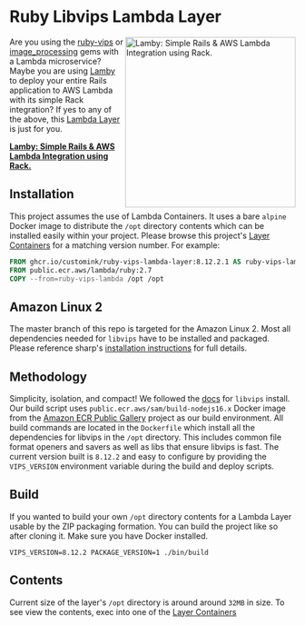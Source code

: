 # Ruby Libvips Lambda Layer

<a href="https://github.com/customink/lamby"><img src="https://user-images.githubusercontent.com/2381/59363668-89edeb80-8d03-11e9-9985-2ce14361b7e3.png" alt="Lamby: Simple Rails & AWS Lambda Integration using Rack." align="right" width="300" /></a>Are you using the [ruby-vips](https://github.com/libvips/ruby-vips) or [image_processing](https://github.com/janko/image_processing) gems with a Lambda microservice? Maybe you are using [Lamby](https://github.com/customink/lamby) to deploy your entire Rails application to AWS Lambda with its simple Rack integration? If yes to any of the above, this [Lambda Layer](https://aws.amazon.com/blogs/compute/working-with-aws-lambda-and-lambda-layers-in-aws-sam/) is just for you.

**[Lamby: Simple Rails & AWS Lambda Integration using Rack.](https://github.com/customink/lamby)**

## Installation

This project assumes the use of Lambda Containers. It uses a bare `alpine` Docker image to distribute the `/opt` directory contents which can be installed easily within your project. Please browse this project's [Layer Containers](https://github.com/orgs/customink/packages?repo_name=ruby-vips-lambda&q=extension) for a matching version number. For example:

```dockerfile
FROM ghcr.io/customink/ruby-vips-lambda-layer:8.12.2.1 AS ruby-vips-lambda
FROM public.ecr.aws/lambda/ruby:2.7
COPY --from=ruby-vips-lambda /opt /opt
```

## Amazon Linux 2

The master branch of this repo is targeted for the Amazon Linux 2. Most all dependencies needed for `libvips` have to be installed and packaged. Please reference sharp's [installation instructions](https://sharp.pixelplumbing.com/install) for full details.

## Methodology

Simplicity, isolation, and compact! We followed the [docs](https://libvips.github.io/libvips/install.html) for `libvips` install. Our build script uses `public.ecr.aws/sam/build-nodejs16.x` Docker image from the [Amazon ECR Public Gallery](https://gallery.ecr.aws) project as our build environment. All build commands are located in the `Dockerfile` which install all the dependencies for libvips in the `/opt` directory. This includes common file format openers and savers as well as libs that ensure libvips is fast. The current version built is `8.12.2` and easy to configure by providing the `VIPS_VERSION` environment variable during the build and deploy scripts.

## Build

If you wanted to build your own `/opt` directory contents for a Lambda Layer usable by the ZIP packaging formation. You can build the project like so after cloning it. Make sure you have Docker installed.

```shell
VIPS_VERSION=8.12.2 PACKAGE_VERSION=1 ./bin/build
```

## Contents

Current size of the layer's `/opt` directory is around around `32MB` in size. To see view the contents, exec into one of the [Layer Containers](https://github.com/orgs/customink/packages?repo_name=ruby-vips-lambda&q=extension)

